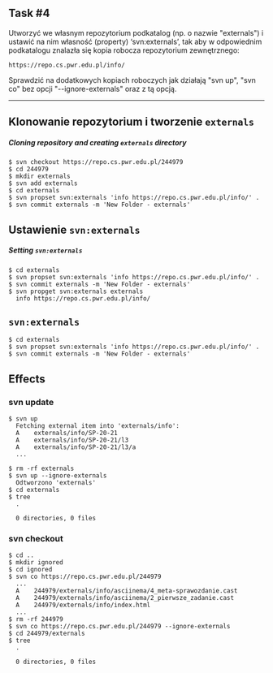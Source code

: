 ## Task #4
Utworzyć we własnym repozytorium podkatalog (np. o nazwie "externals") i ustawić na nim własność (property) ‘svn:externals’, tak aby w odpowiednim podkatalogu znalazła się kopia robocza repozytorium zewnętrznego:

`https://repo.cs.pwr.edu.pl/info/`

Sprawdzić na dodatkowych kopiach roboczych jak działają "svn up", "svn co" bez opcji "--ignore-externals" oraz z tą opcją.

___

## Klonowanie repozytorium i tworzenie `externals`
##### Cloning repository and creating `externals` directory
```console
$ svn checkout https://repo.cs.pwr.edu.pl/244979
$ cd 244979
$ mkdir externals
$ svn add externals
$ cd externals
$ svn propset svn:externals 'info https://repo.cs.pwr.edu.pl/info/' .
$ svn commit externals -m 'New Folder - externals'
```

## Ustawienie `svn:externals`
##### Setting `svn:externals`
```console
$ cd externals
$ svn propset svn:externals 'info https://repo.cs.pwr.edu.pl/info/' .
$ svn commit externals -m 'New Folder - externals'
$ svn propget svn:externals externals
  info https://repo.cs.pwr.edu.pl/info/
```

## `svn:externals`
```console
$ cd externals
$ svn propset svn:externals 'info https://repo.cs.pwr.edu.pl/info/' .
$ svn commit externals -m 'New Folder - externals'
```

## Effects
### svn update
```console
$ svn up
  Fetching external item into 'externals/info':
  A    externals/info/SP-20-21
  A    externals/info/SP-20-21/l3
  A    externals/info/SP-20-21/l3/a
  ...

$ rm -rf externals
$ svn up --ignore-externals
  Odtworzono 'externals'
$ cd externals
$ tree
  .

  0 directories, 0 files
```

### svn checkout
```console
$ cd ..
$ mkdir ignored
$ cd ignored
$ svn co https://repo.cs.pwr.edu.pl/244979
  ...
  A    244979/externals/info/asciinema/4_meta-sprawozdanie.cast
  A    244979/externals/info/asciinema/2_pierwsze_zadanie.cast
  A    244979/externals/info/index.html
  ...
$ rm -rf 244979
$ svn co https://repo.cs.pwr.edu.pl/244979 --ignore-externals
$ cd 244979/externals
$ tree
  .

  0 directories, 0 files
```
